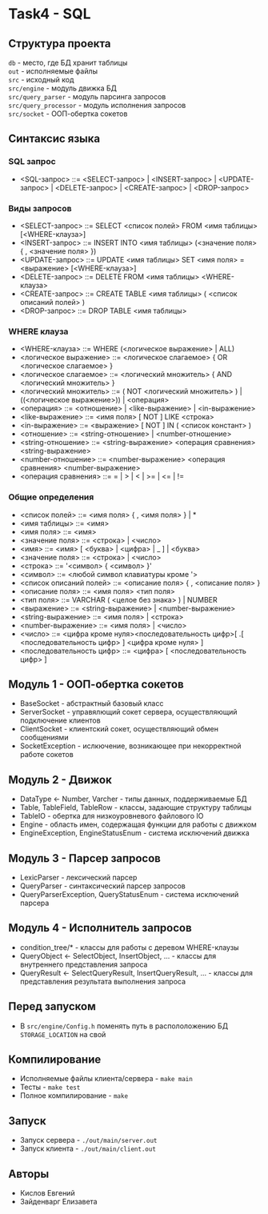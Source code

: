 # Task4 - SQL

## Структура проекта

`db` - место, где БД хранит таблицы  
`out` - исполняемые файлы  
`src` - исходный код  
`src/engine` - модуль движка БД  
`src/query_parser` - модуль парсинга запросов  
`src/query_processor` - модуль исполнения запросов  
`src/socket` - ООП-обертка сокетов

## Синтаксис языка

### SQL запрос

- <SQL-запрос> ::= <SELECT-запрос> | <INSERT-запрос> | <UPDATE-запрос> | <DELETE-запрос> | <CREATE-запрос> | <DROP-запрос>  

### Виды запросов

- <SELECT-запрос> ::= SELECT <список полей> FROM <имя таблицы> [<WHERE-клауза>]  
- <INSERT-запрос> ::= INSERT INTO <имя таблицы> (<значение поля> { , <значение поля> })  
- <UPDATE-запрос> ::= UPDATE <имя таблицы> SET <имя поля> = <выражение> [<WHERE-клауза>]  
- <DELETE-запрос> ::= DELETE FROM <имя таблицы> <WHERE-клауза>  
- <CREATE-запрос> ::= CREATE TABLE <имя таблицы> ( <список описаний полей> )  
- <DROP-запрос> ::= DROP TABLE <имя таблицы>  

### WHERE клауза

- <WHERE-клауза> ::= WHERE (<логическое выражение> | ALL)  
- <логическое выражение> ::= <логическое слагаемое> { OR <логическое слагаемое> }  
- <логическое слагаемое> ::= <логический множитель> { AND <логический множитель> }  
- <логический множитель> ::= ( NOT <логический множитель> ) | ((<логическое выражение>)) | <операция>  
- <операция> ::= <отношение> | <like-выражение> | <in-выражение>  
- <like-выражение> ::= <имя поля> [ NOT ] LIKE <строка>  
- <in-выражение> ::= <выражение> [ NOT ] IN ( <список констант> )  
- <отношение> ::= <string-отношение> | <number-отношение>  
- <string-отношение> ::= <string-выражение> <операция сравнения> <string-выражение>  
- <number-отношение> ::= <number-выражение> <операция сравнения> <number-выражение>  
- <операция сравнения> ::= = | > | < | >= | <= | !=  

### Общие определения

- <список полей> ::= <имя поля> { , <имя поля> } | *  
- <имя таблицы> ::= <имя>  
- <имя поля> ::= <имя>  
- <значение поля> ::= <строка> | <число>  
- <имя> ::= <имя> [ <буква> | <цифра> | _ ] | <буква>  
- <значение поля> ::= <строка> | <число>  
- <строка> ::= '<символ> { <символ> }'  
- <символ> ::= <любой символ клавиатуры кроме '>  
- <список описаний полей> ::= <описание поля> { , <описание поля> }  
- <описание поля> ::= <имя поля> <тип поля>  
- <тип поля> ::= VARCHAR ( <целое без знака> ) | NUMBER  
- <выражение> ::= <string-выражение> | <number-выражение>  
- <string-выражение> ::= <имя поля> | <строка>  
- <number-выражение> ::= <имя поля> | <число>  
- <число> ::= <цифра кроме нуля><последовательность цифр>[ .[ <последовательность цифр> ] <цифра кроме нуля> ]  
- <последовательность цифр> ::= <цифра> [ <последовательность цифр> ]  

## Модуль 1 - ООП-обертка сокетов

- BaseSocket - абстрактный базовый класс  
- ServerSocket - управялющий сокет сервера, осуществляющий подключение клиентов  
- ClientSocket - клиентский сокет, осуществляющий обмен сообщениями  
- SocketException - ислкючение, возникающее при некорректной работе сокетов  

## Модуль 2 - Движок

- DataType <- Number, Varcher - типы данных, поддерживаемые БД  
- Table, TableField, TableRow - классы, задающие структуру таблицы  
- TableIO - обертка для низкоуровневого файлового IO  
- Engine - область имен, содержащая функции для работы с движком  
- EngineException, EngineStatusEnum - система исключений движка  

## Модуль 3 - Парсер запросов

- LexicParser - лексический парсер  
- QueryParser - синтаксический парсер запросов  
- QueryParserException, QueryStatusEnum - система исключений парсера  

## Модуль 4 - Исполнитель запросов

- condition_tree/* - классы для работы с деревом WHERE-клаузы  
- QueryObject <- SelectObject, InsertObject, ... - классы для внутреннего представления запроса  
- QueryResult <- SelectQueryResult, InsertQueryResult, ... - классы для представления результата выполнения запроса  

## Перед запуском

- В `src/engine/Config.h` поменять путь в распололожению БД `STORAGE_LOCATION` на свой  

## Компилирование

- Исполняемые файлы клиента/сервера - `make main` 
- Тесты - `make test ` 
- Полное компилирование - `make`  

## Запуск

- Запуск сервера - `./out/main/server.out`  
- Запуск клиента - `./out/main/client.out`  

## Авторы

- Кислов Евгений  
- Зайденварг Елизавета  
